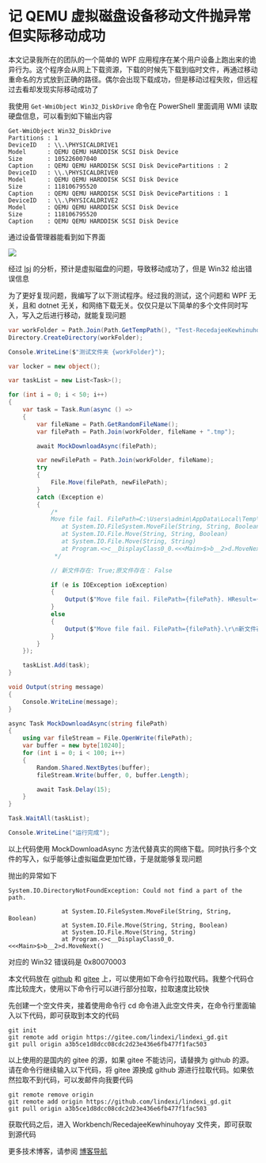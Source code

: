 # 记 QEMU 虚拟磁盘设备移动文件抛异常但实际移动成功

本文记录我所在的团队的一个简单的 WPF 应用程序在某个用户设备上跑出来的诡异行为。这个程序会从网上下载资源，下载的时候先下载到临时文件，再通过移动重命名的方式放到正确的路径。偶尔会出现下载成功，但是移动过程失败，但远程过去看却发现实际移动成功了

<!--more-->
<!-- 发布 -->
<!-- 博客 -->

我使用 `Get-WmiObject Win32_DiskDrive` 命令在 PowerShell 里面调用 WMI 读取硬盘信息，可以看到如下输出内容

```
Get-WmiObject Win32_DiskDrive
Partitions : 1
DeviceID   : \\.\PHYSICALDRIVE1
Model      : QEMU QEMU HARDDISK SCSI Disk Device
Size       : 105226007040
Caption    : QEMU QEMU HARDDISK SCSI Disk DevicePartitions : 2
DeviceID   : \\.\PHYSICALDRIVE0
Model      : QEMU QEMU HARDDISK SCSI Disk Device
Size       : 118106795520
Caption    : QEMU QEMU HARDDISK SCSI Disk DevicePartitions : 1
DeviceID   : \\.\PHYSICALDRIVE2
Model      : QEMU QEMU HARDDISK SCSI Disk Device
Size       : 118106795520
Caption    : QEMU QEMU HARDDISK SCSI Disk Device
```

通过设备管理器能看到如下界面

<!-- ![](image/记 QEMU 虚拟磁盘设备移动文件抛异常但实际移动成功/记 QEMU 虚拟磁盘设备移动文件抛异常但实际移动成功0.png) -->
![](http://cdn.lindexi.site/lindexi%2F202411142043157882.jpg)

经过 [lsj](https://blog.sdlsj.net/ ) 的分析，预计是虚拟磁盘的问题，导致移动成功了，但是 Win32 给出错误信息

为了更好复现问题，我编写了以下测试程序。经过我的测试，这个问题和 WPF 无关，且和 dotnet 无关，和网络下载无关。仅仅只是以下简单的多个文件同时写入，写入之后进行移动，就能复现问题

```csharp
var workFolder = Path.Join(Path.GetTempPath(), "Test-RecedajeeKewhinuhoyay");
Directory.CreateDirectory(workFolder);

Console.WriteLine($"测试文件夹 {workFolder}");

var locker = new object();

var taskList = new List<Task>();

for (int i = 0; i < 50; i++)
{
    var task = Task.Run(async () =>
    {
        var fileName = Path.GetRandomFileName();
        var filePath = Path.Join(workFolder, fileName + ".tmp");

        await MockDownloadAsync(filePath);

        var newFilePath = Path.Join(workFolder, fileName);
        try
        {
            File.Move(filePath, newFilePath);
        }
        catch (Exception e)
        {
            /*
            Move file fail. FilePath=C:\Users\admin\AppData\Local\Temp\Test-RecedajeeKewhinuhoyay\zvxau5gx.lmz.tmp. HResult=80070003;System.IO.DirectoryNotFoundException: Could not find a part of the path.
               at System.IO.FileSystem.MoveFile(String, String, Boolean)
               at System.IO.File.Move(String, String, Boolean)
               at System.IO.File.Move(String, String)
               at Program.<>c__DisplayClass0_0.<<<Main>$>b__2>d.MoveNext()
             */

            // 新文件存在: True;原文件存在： False

            if (e is IOException ioException)
            {
                Output($"Move file fail. FilePath={filePath}. HResult={ioException.HResult:X};\r\n新文件存在: {File.Exists(newFilePath)};原文件存在： {File.Exists(filePath)}\r\n{ioException}");
            }
            else
            {
                Output($"Move file fail. FilePath={filePath}.\r\n新文件存在: {File.Exists(newFilePath)};原文件存在： {File.Exists(filePath)}\r\n{e}");
            }
        }
    });

    taskList.Add(task);
}

void Output(string message)
{
    Console.WriteLine(message);
}

async Task MockDownloadAsync(string filePath)
{
    using var fileStream = File.OpenWrite(filePath);
    var buffer = new byte[10240];
    for (int i = 0; i < 100; i++)
    {
        Random.Shared.NextBytes(buffer);
        fileStream.Write(buffer, 0, buffer.Length);

        await Task.Delay(15);
    }
}

Task.WaitAll(taskList);

Console.WriteLine("运行完成");
```

以上代码使用 MockDownloadAsync 方法代替真实的网络下载。同时执行多个文件的写入，似乎能够让虚拟磁盘更加忙碌，于是就能够复现问题

抛出的异常如下

```
System.IO.DirectoryNotFoundException: Could not find a part of the path.

               at System.IO.FileSystem.MoveFile(String, String, Boolean)
               at System.IO.File.Move(String, String, Boolean)
               at System.IO.File.Move(String, String)
               at Program.<>c__DisplayClass0_0.<<<Main>$>b__2>d.MoveNext()
```

对应的 Win32 错误码是 0x80070003



本文代码放在 [github](https://github.com/lindexi/lindexi_gd/tree/a3b5ce1d8dcc08cdc2d23e436e6fb477f1fac503/Workbench/RecedajeeKewhinuhoyay) 和 [gitee](https://gitee.com/lindexi/lindexi_gd/tree/a3b5ce1d8dcc08cdc2d23e436e6fb477f1fac503/Workbench/RecedajeeKewhinuhoyay) 上，可以使用如下命令行拉取代码。我整个代码仓库比较庞大，使用以下命令行可以进行部分拉取，拉取速度比较快

先创建一个空文件夹，接着使用命令行 cd 命令进入此空文件夹，在命令行里面输入以下代码，即可获取到本文的代码

```
git init
git remote add origin https://gitee.com/lindexi/lindexi_gd.git
git pull origin a3b5ce1d8dcc08cdc2d23e436e6fb477f1fac503
```

以上使用的是国内的 gitee 的源，如果 gitee 不能访问，请替换为 github 的源。请在命令行继续输入以下代码，将 gitee 源换成 github 源进行拉取代码。如果依然拉取不到代码，可以发邮件向我要代码

```
git remote remove origin
git remote add origin https://github.com/lindexi/lindexi_gd.git
git pull origin a3b5ce1d8dcc08cdc2d23e436e6fb477f1fac503
```

获取代码之后，进入 Workbench/RecedajeeKewhinuhoyay 文件夹，即可获取到源代码

更多技术博客，请参阅 [博客导航](https://blog.lindexi.com/post/%E5%8D%9A%E5%AE%A2%E5%AF%BC%E8%88%AA.html )